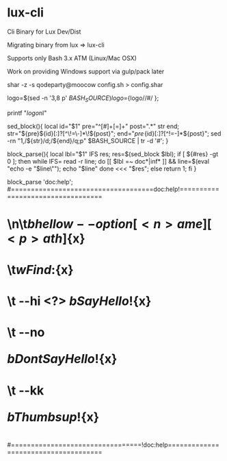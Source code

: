 # lux-cli
Cli Binary for Lux Dev/Dist

Migrating binary from lux => lux-cli

Supports only Bash 3.x ATM (Linux/Mac OSX)

Work on providing Windows support via gulp/pack later


shar -z -s qodeparty@moocow config.sh > config.shar



logo=$(sed -n '3,8 p' $BASH_SOURCE)
  logo=${logo//#/ };

  printf "$logo$nl"


  sed_block(){
    local id="$1" pre="^[#]+[=]+" post=".*" str end;
    str="${pre}${id}[:]?[^\!=\-]*\!${post}";
    end="${pre}\!${id}[:]?[^\!=\-]*${post}";
    sed -rn "1,/${str}/d;/${end}/q;p" $BASH_SOURCE | tr -d '#';
  }


  block_parse(){
    local lbl="$1" IFS res;
    res=$(sed_block $lbl);
    if [ ${#res} -gt 0 ]; then
      while IFS= read -r line; do
        [[ $lbl =~ doc*|inf* ]] && line=$(eval "echo -e \"$line\"");
        echo "$line"
      done  <<< "$res";
    else
      return 1;
    fi
  }

  block_parse 'doc:help';
#====================================doc:help!==================================
#
#  \n\t${b}hellow --option [<n>ame] [<p>ath]${x}
#
#  \t${w}Find:${x}
#
#  \t     --hi   <?>     ${b}Say Hello!${x}
#  \t     --no   <p>     ${b}Dont Say Hello!${x}
#  \t     --kk   <p>     ${b}Thumbs up!${x}
#
#=================================!doc:help=====================================